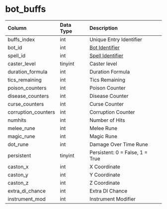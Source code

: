# bot\_buffs

| Column | Data Type | Description |
| :--- | :--- | :--- |
| buffs\_index | int | Unique Entry Identifier |
| bot\_id | int | [Bot Identifier](bot_data.md) |
| spell\_id | int | [Spell Identifier](https://github.com/EQEmu/docs-db-schema/tree/e0eb157dbf5563b03c0faf391abc87ec69239f4a/docs/categories/bots/spells_new.md) |
| caster\_level | tinyint | Caster level |
| duration\_formula | int | Duration Formula |
| tics\_remaining | int | Tics Remaining |
| poison\_counters | int | Poison Counter |
| disease\_counters | int | Disease Counter |
| curse\_counters | int | Curse Counter |
| corruption\_counters | int | Corruption Counter |
| numhits | int | Number of Hits |
| melee\_rune | int | Melee Rune |
| magic\_rune | int | Magic Rune |
| dot\_rune | int | Damage Over Time Rune |
| persistent | tinyint | Persistent: 0 = False, 1 = True |
| caston\_x | int | X Coordinate |
| caston\_y | int | Y Coordinate |
| caston\_z | int | Z Coordinate |
| extra\_di\_chance | int | Extra DI Chance |
| instrument\_mod | int | Instrument Modifier |

